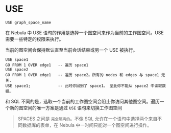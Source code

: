 # USE

```
USE graph_space_name
```

在 Nebula 中 USE 语句的作用是选择一个图空间来作为当前的工作图空间。USE 需要一些特定的权限来执行。

当前的图空间会保持默认直至当前会话结束或另一个 USE 被执行。

```
USE space1
GO FROM 1 OVER edge1   -- 遍历 space1
USE space2
GO FROM 1 OVER edge1   -- 遍历 space2。所有的 nodes 和 edges 与 space1 无关.
USE space1;            -- 此时你回到了 space1。 至此你不能从 space2 中读取数据。
```

和 SQL 不同的是，选取一个当前的工作图空间会阻止你访问其他图空间。遍历一个新的图空间的唯一方案是通过 `USE` 语句来切换工作图空间

> SPACES 之间是 `完全隔离的`。不像 SQL 允许在一个语句中选择两个来自不同数据库的表单，在 Nebula 中一时间只能对一个图空间进行操作。

